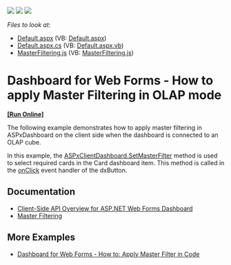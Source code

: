 <!-- default badges list -->
![](https://img.shields.io/endpoint?url=https://codecentral.devexpress.com/api/v1/VersionRange/128579794/16.2.4%2B)
[![](https://img.shields.io/badge/Open_in_DevExpress_Support_Center-FF7200?style=flat-square&logo=DevExpress&logoColor=white)](https://supportcenter.devexpress.com/ticket/details/T492463)
[![](https://img.shields.io/badge/📖_How_to_use_DevExpress_Examples-e9f6fc?style=flat-square)](https://docs.devexpress.com/GeneralInformation/403183)
<!-- default badges end -->
<!-- default file list -->
*Files to look at*:

* [Default.aspx](./CS/ASPxDashboard_SetMasterFilter_Olap/Default.aspx) (VB: [Default.aspx](./VB/ASPxDashboard_SetMasterFilter_Olap/Default.aspx))
* [Default.aspx.cs](./CS/ASPxDashboard_SetMasterFilter_Olap/Default.aspx.cs) (VB: [Default.aspx.vb](./VB/ASPxDashboard_SetMasterFilter_Olap/Default.aspx.vb))
* [MasterFiltering.js](./CS/ASPxDashboard_SetMasterFilter_Olap/Scripts/MasterFiltering.js) (VB: [MasterFiltering.js](./VB/ASPxDashboard_SetMasterFilter_Olap/Scripts/MasterFiltering.js))
<!-- default file list end -->

# Dashboard for Web Forms - How to apply Master Filtering in OLAP mode

<!-- run online -->
**[[Run Online]](https://codecentral.devexpress.com/t492463/)**
<!-- run online end -->

The following example demonstrates how to apply master filtering in ASPxDashboard on the client side when the dashboard is connected to an OLAP cube.
<p>In this example, the <a href="https://documentation.devexpress.com/#Dashboard/DevExpressDashboardWebScriptsASPxClientDashboard_SetMasterFiltertopic">ASPxClientDashboard.SetMasterFilter</a> method is used to select required cards in the Card dashboard item. This method is called in the <a href="https://js.devexpress.com/Documentation/ApiReference/UI_Widgets/dxButton/Configuration/#onClick">onClick</a> event handler of the dxButton.</p>

## Documentation

- [Client-Side API Overview for ASP.NET Web Forms Dashboard](https://docs.devexpress.com/Dashboard/116302/web-dashboard/aspnet-web-forms-dashboard-control/client-side-api-overview)
- [Master Filtering](https://docs.devexpress.com/Dashboard/117060/web-dashboard/create-dashboards-on-the-web/interactivity/master-filtering)

## More Examples

- [Dashboard for Web Forms - How to: Apply Master Filter in Code](https://github.com/DevExpress-Examples/aspxdashboard-how-to-apply-master-filtering-in-code-t490897)
